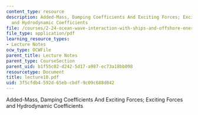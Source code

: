```yaml
---
content_type: resource
description: Added-Mass, Damping Coefficients And Exciting Forces; Exciting Forces
  and Hydrodynamic Coefficients
file: /courses/2-24-ocean-wave-interaction-with-ships-and-offshore-energy-systems-13-022-spring-2002/3f5cfdb4592d65ebcbdf9c09c688d042_lecture10.pdf
file_type: application/pdf
learning_resource_types:
- Lecture Notes
ocw_type: OCWFile
parent_title: Lecture Notes
parent_type: CourseSection
parent_uid: b1f55c02-d242-5d17-a987-ec73a18bb098
resourcetype: Document
title: lecture10.pdf
uid: 3f5cfdb4-592d-65eb-cbdf-9c09c688d042
---
```

Added-Mass, Damping Coefficients And Exciting Forces; Exciting Forces and Hydrodynamic Coefficients

